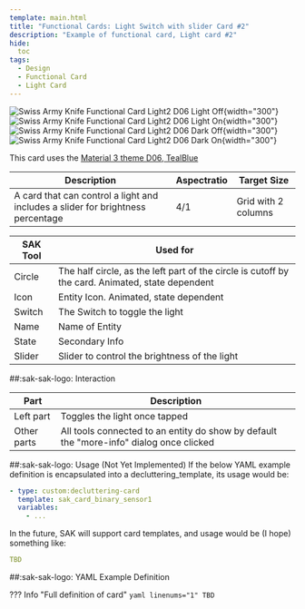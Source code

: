 ```yaml
---
template: main.html
title: "Functional Cards: Light Switch with slider Card #2"
description: "Example of functional card, Light card #2"
hide:
  toc
tags:
  - Design
  - Functional Card
  - Light Card
---
```

<!-- GT/GL -->

![Swiss Army Knife Functional Card Light2 D06 Light Off](../assets/screenshots/sak-functional-card-12-light2-theme-d06-light-off.png){width="300"}
![Swiss Army Knife Functional Card Light2 D06 Light On](../assets/screenshots/sak-functional-card-12-light2-theme-d06-light-on.png){width="300"}
<br>![Swiss Army Knife Functional Card Light2 D06 Dark Off](../assets/screenshots/sak-functional-card-12-light2-theme-d06-dark-off.png){width="300"}
![Swiss Army Knife Functional Card Light2 D06 Dark On](../assets/screenshots/sak-functional-card-12-light2-theme-d06-dark-on.png){width="300"}

This card uses the [Material 3 theme D06, TealBlue][ham3-d06-url]

| Description| Aspectratio| Target Size |
|-|-|-|
| A card that can control a light and includes a slider for brightness percentage| 4/1 | Grid with 2 columns |

| SAK Tool| Used for |
|-|-|
| Circle | The half circle, as the left part of the circle is cutoff by the card. Animated, state dependent|
| Icon | Entity Icon. Animated, state dependent|
| Switch | The Switch to toggle the light|
| Name | Name of Entity|
| State | Secondary Info|
| Slider | Slider to control the brightness of the light|

##:sak-sak-logo: Interaction

| Part | Description|
|-|-|
| Left part | Toggles the light once tapped|
| Other parts | All tools connected to an entity do show by default the "more-info" dialog once clicked |

##:sak-sak-logo: Usage (Not Yet Implemented)
If the below YAML example definition is encapsulated into a decluttering_template, its usage would be:

```yaml linenums="1"
- type: custom:decluttering-card
  template: sak_card_binary_sensor1
  variables:
    - ...
```

In the future, SAK will support card templates, and usage would be (I hope) something like:


```yaml linenums="1"
TBD
```

##:sak-sak-logo: YAML Example Definition

??? Info "Full definition of card"
    ```yaml linenums="1"
        TBD
    ```
<!-- Image references -->

<!--- Internal References... --->
[Swiss Army Knife Tutorial 02]: ../tutorials/10-step-tutorial-02-intro.md

<!--- External References... --->
[ham3-d06-url]: https://material3-themes-manual.amoebelabs.com/examples/material3-example-theme-d06-tealblue/
